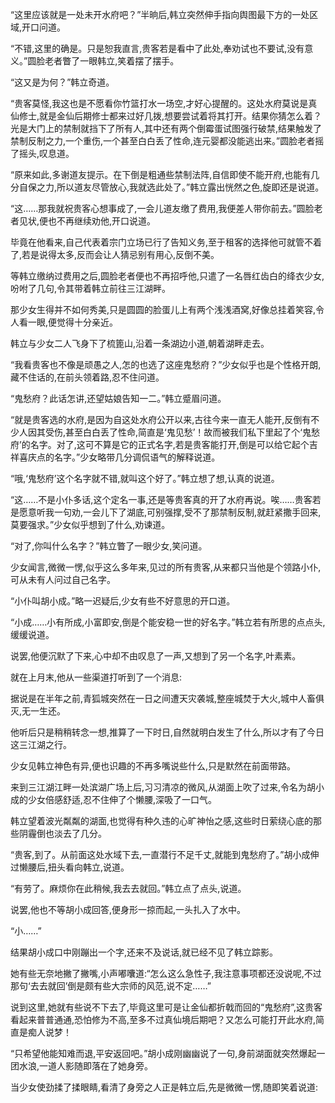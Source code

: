 
“这里应该就是一处未开水府吧？”半晌后,韩立突然伸手指向舆图最下方的一处区域,开口问道。

“不错,这里的确是。只是恕我直言,贵客若是看中了此处,奉劝试也不要试,没有意义。”圆脸老者瞥了一眼韩立,笑着摆了摆手。

“这又是为何？”韩立奇道。

“贵客莫怪,我这也是不愿看你竹篮打水一场空,才好心提醒的。这处水府莫说是真仙修士,就是金仙后期修士都来过好几拨,想要尝试着将其打开。结果你猜怎么着？光是大门上的禁制就挡下了所有人,其中还有两个倒霉蛋试图强行破禁,结果触发了禁制反制之力,一个重伤,一个甚至白白丢了性命,连元婴都没能逃出来。”圆脸老者摇了摇头,叹息道。

“原来如此,多谢道友提示。在下倒是粗通些禁制法阵,自信即使不能开府,也能有几分自保之力,所以道友尽管放心,我就选此处了。”韩立露出恍然之色,旋即还是说道。

“这……那我就祝贵客心想事成了,一会儿道友缴了费用,我便差人带你前去。”圆脸老者见状,便也不再继续劝他,开口说道。

毕竟在他看来,自己代表着宗门立场已行了告知义务,至于租客的选择他可就管不着了,若是说得太多,反而会让人猜忌别有用心,反倒不美。

等韩立缴纳过费用之后,圆脸老者便也不再招呼他,只遣了一名唇红齿白的绛衣少女,吩咐了几句,令其带着韩立前往三江湖畔。

那少女生得并不如何秀美,只是圆圆的脸蛋儿上有两个浅浅酒窝,好像总挂着笑容,令人看一眼,便觉得十分亲近。

韩立与少女二人飞身下了梳篦山,沿着一条湖边小道,朝着湖畔走去。

“我看贵客也不像是顽愚之人,怎的也选了这座鬼愁府？”少女似乎也是个性格开朗,藏不住话的,在前头领着路,忍不住问道。

“鬼愁府？此话怎讲,还望姑娘告知一二。”韩立蹙眉问道。

“就是贵客选的水府,是因为自这处水府公开以来,古往今来一直无人能开,反倒有不少人因其受伤,甚至白白丢了性命,简直是‘鬼见愁’！故而被我们私下里起了个‘鬼愁府’的名字。对了,这可不算是它的正式名字,若是贵客能打开,倒是可以给它起个吉祥喜庆点的名字。”少女略带几分调侃语气的解释说道。

“哦,‘鬼愁府’这个名字就不错,就叫这个好了。”韩立想了想,认真的说道。

“这……不是小仆多话,这个定名一事,还是等贵客真的开了水府再说。唉……贵客若是愿意听我一句劝,一会儿下了湖底,可别强撑,受不了那禁制反制,就赶紧撒手回来,莫要强求。”少女似乎想到了什么,劝谏道。

“对了,你叫什么名字？”韩立瞥了一眼少女,笑问道。

少女闻言,微微一愣,似乎这么多年来,见过的所有贵客,从来都只当他是个领路小仆,可从未有人问过自己名字。

“小仆叫胡小成。”略一迟疑后,少女有些不好意思的开口道。

“小成……小有所成,小富即安,倒是个能安稳一世的好名字。”韩立若有所思的点点头,缓缓说道。

说罢,他便沉默了下来,心中却不由叹息了一声,又想到了另一个名字,叶素素。

就在上月末,他从一些渠道打听到了一个消息:

据说是在半年之前,青狐城突然在一日之间遭天灾袭城,整座城焚于大火,城中人畜俱灭,无一生还。

他听后只是稍稍转念一想,推算了一下时日,自然就明白发生了什么,所以才有了今日这三江湖之行。

少女见韩立神色有异,便也识趣的不再多嘴说些什么,只是默然在前面带路。

来到三江湖江畔一处滨湖广场上后,习习清凉的微风,从湖面上吹了过来,令名为胡小成的少女倍感舒适,忍不住伸了个懒腰,深吸了一口气。

韩立望着波光粼粼的湖面,也觉得有种久违的心旷神怡之感,这些时日萦绕心底的那些阴霾倒也淡去了几分。

“贵客,到了。从前面这处水域下去,一直潜行不足千丈,就能到鬼愁府了。”胡小成伸过懒腰后,扭头看向韩立,说道。

“有劳了。麻烦你在此稍候,我去去就回。”韩立点了点头,说道。

说罢,他也不等胡小成回答,便身形一掠而起,一头扎入了水中。

“小……”

结果胡小成口中刚蹦出一个字,还来不及说话,就已经不见了韩立踪影。

她有些无奈地撇了撇嘴,小声嘟囔道:“怎么这么急性子,我注意事项都还没说呢,不过那句‘去去就回’倒是颇有些大宗师的风范,说不定……”

说到这里,她就有些说不下去了,毕竟这里可是让金仙都折戟而回的“鬼愁府”,这贵客看起来普普通通,恐怕修为不高,至多不过真仙境后期吧？又怎么可能打开此水府,简直是痴人说梦！

“只希望他能知难而退,平安返回吧。”胡小成刚幽幽说了一句,身前湖面就突然爆起一团水浪,一道人影随即落在了她身旁。

当少女使劲揉了揉眼睛,看清了身旁之人正是韩立后,先是微微一愣,随即笑着说道: